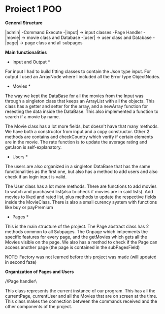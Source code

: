 # Proiect 1 POO #


__General Structure__

|admin|
  -Command Execute
    -|input| -> input classes
  -Page Handler
    -|movie| -> movie class and Database
    -|user|  -> user class and Database
    -|page|  -> page class and all subpages


__Main functionalities__

* Input and Output *

For input I had to build fitting classes to contain the Json type input. For 
output I used an ArrayNode where I included all the Error type ObjectNodes.

* Movies *

The way we kept the DataBase for all the movies from the Input was through a
singleton class that keeps an ArrayList with all the objects. This class has a
getter and setter for the array, and a newArray function for resesting the
data inside the DataBase. This also implemented a function to search if a
movie by name.

The Movie class has a lot more fields, but doesn't have that many methods. We
have both a constructor from input and a copy constructor. Other 2 methods are
contains and checkCountry which verify if certain elements are in the movie.
The rate function is to update the average rating and getJson is 
self-explanatory.

* Users *

The users are also organized in a singleton DataBase that has the same
functionalities as the first one, but also has a method to add users and also
check if an login input is valid.

The User class has a lot more methods. There are functions to add movies to
watch and purchased list(also to check if movies are in said lists). Add
movies to liked and rated list, plus methods to update the respective fields
inside the MovieClass. There is also a small curency system with functions
like buy or payPremium

* Pages *

This is the main structure of the project. The Page abstract class has 2
methods common to all Subpages. The Onpage which imlpements the specific
features for every page, and the getMovies which gets all the Movies visible
on the page. We also has a method to check if the Page can access another page
(the page is contained in the subPagesField)

NOTE: Factory was not learned before this project was made (will updated in 
second faze)

__Organization of Pages and Users__

//Page handler\\

This class represents the current instance of our program. This has all the
currentPage, currentUser and all the Movies that are on screen at the time.
This class makes the connection between the commands received and the other
components of the project.